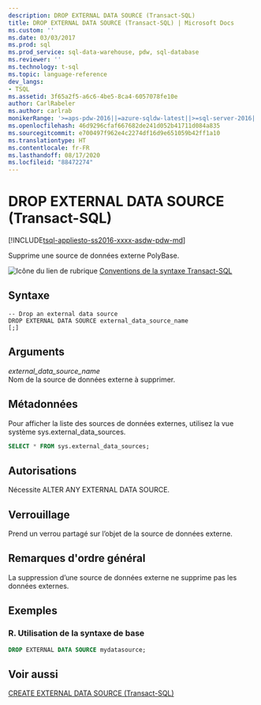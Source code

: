 ```yaml
---
description: DROP EXTERNAL DATA SOURCE (Transact-SQL)
title: DROP EXTERNAL DATA SOURCE (Transact-SQL) | Microsoft Docs
ms.custom: ''
ms.date: 03/03/2017
ms.prod: sql
ms.prod_service: sql-data-warehouse, pdw, sql-database
ms.reviewer: ''
ms.technology: t-sql
ms.topic: language-reference
dev_langs:
- TSQL
ms.assetid: 3f65a2f5-a6c6-4be5-8ca4-6057078fe10e
author: CarlRabeler
ms.author: carlrab
monikerRange: '>=aps-pdw-2016||=azure-sqldw-latest||>=sql-server-2016||=sqlallproducts-allversions||>=sql-server-linux-2017||=azuresqldb-mi-current'
ms.openlocfilehash: 46d9296cfaf667682de241d052b41711d084a835
ms.sourcegitcommit: e700497f962e4c2274df16d9e651059b42ff1a10
ms.translationtype: HT
ms.contentlocale: fr-FR
ms.lasthandoff: 08/17/2020
ms.locfileid: "88472274"
---
```

# <a name="drop-external-data-source-transact-sql"></a>DROP EXTERNAL DATA SOURCE (Transact-SQL)
[!INCLUDE[tsql-appliesto-ss2016-xxxx-asdw-pdw-md](../../includes/tsql-appliesto-ss2016-xxxx-asdw-pdw-md.md)]

  Supprime une source de données externe PolyBase.  
  
 ![Icône du lien de rubrique](../../database-engine/configure-windows/media/topic-link.gif "Icône du lien de rubrique") [Conventions de la syntaxe Transact-SQL](../../t-sql/language-elements/transact-sql-syntax-conventions-transact-sql.md)  
  
## <a name="syntax"></a>Syntaxe  
  
```syntaxsql
-- Drop an external data source  
DROP EXTERNAL DATA SOURCE external_data_source_name  
[;]  
```  
  
## <a name="arguments"></a>Arguments  
 *external_data_source_name*  
 Nom de la source de données externe à supprimer.  
  
## <a name="metadata"></a>Métadonnées  
 Pour afficher la liste des sources de données externes, utilisez la vue système sys.external_data_sources.  
  
```sql  
SELECT * FROM sys.external_data_sources;  
```  
  
## <a name="permissions"></a>Autorisations  
 Nécessite ALTER ANY EXTERNAL DATA SOURCE.  
  
## <a name="locking"></a>Verrouillage  
 Prend un verrou partagé sur l’objet de la source de données externe.  
  
## <a name="general-remarks"></a>Remarques d'ordre général  
 La suppression d’une source de données externe ne supprime pas les données externes.  
  
## <a name="examples"></a>Exemples  
  
### <a name="a-using-basic-syntax"></a>R. Utilisation de la syntaxe de base  
  
```sql  
DROP EXTERNAL DATA SOURCE mydatasource;  
```  
  
## <a name="see-also"></a>Voir aussi  
 [CREATE EXTERNAL DATA SOURCE &#40;Transact-SQL&#41;](../../t-sql/statements/create-external-data-source-transact-sql.md)  
  
  


